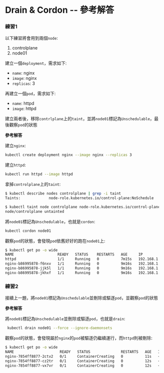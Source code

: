 # Drain & Cordon -- 參考解答

### 練習1

以下練習將會用到兩個`node`:
  1. controlplane
  2. node01

建立一個`deployment`，需求如下:
  * `name`: nginx
  * `image`: nginx
  * `replicas`: 3

再建立一個`pod`，需求如下:
  * `name`: httpd
  * `image`: httpd
  
建立兩者後，移除`contrlplane`上的`taint`，並將`node01`標記為`Unschedulable`，最後觀察`pod`的狀態

**參考解答**

建立`nginx`:
```bash
kubectl create deployment nginx --image nginx --replicas 3
```

建立`httpd`:
```bash
kubectl run httpd --image httpd
```

拿掉`controlplane`上的`taint`:
```bash
$ kubectl describe nodes controlplane | grep -i taint
Taints:             node-role.kubernetes.io/control-plane:NoSchedule

$ kubectl taint node controlplane node-role.kubernetes.io/control-plane-
node/controlplane untainted
```

將`node01`標記為`Unschedulable`，也就是`cordon`:
```bash
kubectl cordon node01
```

觀察`pod`的狀態，會發現`pod`依舊好好的跑在`node01`上:
```bash
$ kubectl get po -o wide
NAME                    READY   STATUS    RESTARTS   AGE     IP            NODE     NOMINATED NODE   READINESS GATES
httpd                   1/1     Running   0          7m15s   192.168.1.7   node01   <none>           <none>
nginx-b86995878-f6nxv   1/1     Running   0          9m16s   192.168.1.6   node01   <none>           <none>
nginx-b86995878-jjk5l   1/1     Running   0          9m16s   192.168.1.4   node01   <none>           <none>
nginx-b86995878-jkhxf   1/1     Running   0          9m16s   192.168.1.5   node01   <none>           <none>
```

### 練習2

接續上一題，將`node01`標記為`Unschedulable`並刪除或驅逐`pod`，並觀察`pod`的狀態

**參考解答**

將`node01`標記為`Unschedulable`並刪除或驅逐`pod`，也就是`drain`:
```bash
 kubectl drain node01 --force --ignore-daemonsets
```

觀察`pod`的狀態，會發現屬於`nginx`的`pod`被驅逐仍繼續運行，而`httpd`則被刪除:
```bash
$ kubectl get po -o wide
NAME                     READY   STATUS              RESTARTS   AGE   IP       NODE           NOMINATED NODE   READINESS GATES
nginx-7854ff8877-2ctv2   0/1     ContainerCreating   0          11s   <none>   controlplane   <none>           <none>
nginx-7854ff8877-cz2tr   0/1     ContainerCreating   0          12s   <none>   controlplane   <none>           <none>
nginx-7854ff8877-vx7vr   0/1     ContainerCreating   0          12s   <none>   controlplane   <none>           <none>
```